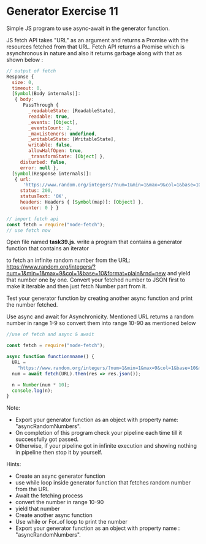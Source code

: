 # Generator Exercise 11

Simple JS program to use async-await in the generator function.



JS fetch API takes "URL" as an argument and returns a Promise with the resources fetched from that URL. 
Fetch API returns a Promise which is asynchronous in nature and also it returns garbage along 
with that as shown below :

```js
// output of fetch
Response {
  size: 0,
  timeout: 0,
  [Symbol(Body internals)]:
   { body:
      PassThrough {
        _readableState: [ReadableState],
        readable: true,
        _events: [Object],
        _eventsCount: 2,
        _maxListeners: undefined,
        _writableState: [WritableState],
        writable: false,
        allowHalfOpen: true,
        _transformState: [Object] },
     disturbed: false,
     error: null },
  [Symbol(Response internals)]:
   { url:
      'https://www.random.org/integers/?num=1&min=1&max=9&col=1&base=10&format=plain&rnd=new',
     status: 200,
     statusText: 'OK',
     headers: Headers { [Symbol(map)]: [Object] },
     counter: 0 } }
```

```js
// import fetch api
const fetch = require("node-fetch");
// use fetch now
```

Open file named **task39.js**. write a program that contains a generator function that contains an iterator 

to fetch an infinite random number
from the URL: https://www.random.org/integers/?num=1&min=1&max=9&col=1&base=10&format=plain&rnd=new and 
yield that number one by one.
Convert your fetched number to JSON first to make it iterable and then just fetch Number part from it.

Test your generator function by creating another async function and print the number fetched.

Use async and await for Asynchronicity. Mentioned URL returns a random number in range 1-9 
so convert them into range 10-90 as mentioned below

```js
//use of fetch and async & await

const fetch = require("node-fetch");

async function functionnname() {
  URL =
    "https://www.random.org/integers/?num=1&min=1&max=9&col=1&base=10&format=plain&rnd=new";
  num = await fetch(URL).then(res => res.json());

  n = Number(num * 10);
  console.log(n);
}
```

Note:

- Export your generator function as an object with property name: "asyncRandomNumbers".
- On completion of this program check your pipeline each time till it successfully got passed.
- Otherwise, if your pipeline got in infinite execution and showing nothing in pipeline then stop it by yourself.

Hints:

- Create an async generator function
- use while loop inside generator function that fetches random number from the URL
- Await the fetching process
- convert the number in range 10-90
- yield that number
- Create another async function
- Use while or For..of loop to print the number
- Export your generator function as an object with property name : "asyncRandomNumbers".
